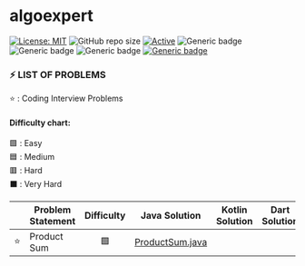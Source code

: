 # algoexpert

 [![License: MIT](https://img.shields.io/badge/License-MIT-yellow.svg)](https://opensource.org/licenses/MIT "MIT License")
 ![GitHub repo size](https://img.shields.io/github/repo-size/jerrycychen/algoexpert)
 [![Active](http://img.shields.io/badge/Status-Active-green.svg)](https://github.com/jerrycychen/algoexpert)
 ![Generic badge](https://img.shields.io/badge/lang-java-orange.svg)
 ![Generic badge](https://img.shields.io/badge/lang-kotlin-yellow.svg)
 ![Generic badge](https://img.shields.io/badge/lang-dart-blue.svg)
 [![Generic badge](https://img.shields.io/badge/last%20updated-20--02--2022-pink)](https://github.com/jerrycychen/algoexpert)

### ⚡ LIST OF PROBLEMS 
	
⭐ : Coding Interview Problems 
<br/>
#### Difficulty chart:
🟩 : Easy
<br/>
🟦 : Medium
<br/>
🟥 : Hard
<br/>
⬛ : Very Hard
<br/>

|  | Problem Statement | Difficulty | Java Solution | Kotlin Solution | Dart Solution
| :------: | ----------------- | :--------: | ----------------- | ----------------- | ----------------- |
| :star: | Product Sum | 🟩 | [ProductSum.java](https://github.com/jerrycychen/algoexpert/blob/main/Product%20Sum/ProductSum.java) |